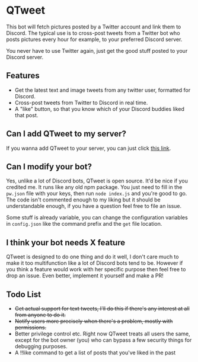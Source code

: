 # QTweet
This bot will fetch pictures posted by a Twitter account and link them to Discord. The typical use is to cross-post tweets from a Twitter bot who posts pictures every hour for example, to your preferred Discord server.

You never have to use Twitter again, just get the good stuff posted to your Discord server.

## Features
- Get the latest text and image tweets from any twitter user, formatted for Discord.
- Cross-post tweets from Twitter to Discord in real time.
- A "like" button, so that you know which of your Discord buddies liked that post.

## Can I add QTweet to my server?
If you wanna add QTweet to your server, you can just click [this link](https://discordapp.com/oauth2/authorize?client_id=433615162394804224&scope=bot&permissions=0).

## Can I modify your bot?
Yes, unlike a lot of Discord bots, QTweet is open source. It'd be nice if you credited me. It runs like any old npm package. You just need to fill in the `pw.json` file with your keys, then run `node index.js` and you're good to go. The code isn't commented enough to my liking but it should be understandable enough, if you have a question feel free to file an issue.

Some stuff is already variable, you can change the configuration variables in `config.json` like the command prefix and the `get` file location.

## I think your bot needs X feature
QTweet is designed to do one thing and do it well, I don't care much to make it too multifunction like a lot of Discord bots tend to be. However if you think a feature would work with her specific purpose then feel free to drop an issue. Even better, implement it yourself and make a PR!

## Todo List
- ~~Get actual support for text tweets, I'll do this if there's any interest at all from anyone to do it.~~
- ~~Notify users more precisely when there's a problem, mostly with permissions.~~
- Better privilege control etc. Right now QTweet treats all users the same, except for the bot owner (you) who can bypass a few security things for debugging purposes.
- A !!like command to get a list of posts that you've liked in the past